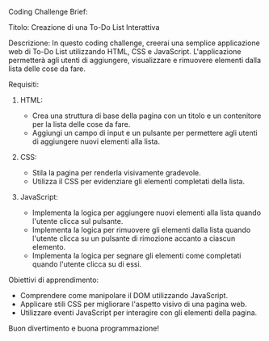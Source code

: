 Coding Challenge Brief:

Titolo: Creazione di una To-Do List Interattiva

Descrizione:
In questo coding challenge, creerai una semplice applicazione web di To-Do List utilizzando HTML, CSS e JavaScript. L'applicazione permetterà agli utenti di aggiungere, visualizzare e rimuovere elementi dalla lista delle cose da fare.

Requisiti:

1. HTML:

   - Crea una struttura di base della pagina con un titolo e un contenitore per la lista delle cose da fare.
   - Aggiungi un campo di input e un pulsante per permettere agli utenti di aggiungere nuovi elementi alla lista.

2. CSS:

   - Stila la pagina per renderla visivamente gradevole.
   - Utilizza il CSS per evidenziare gli elementi completati della lista.

3. JavaScript:
   - Implementa la logica per aggiungere nuovi elementi alla lista quando l'utente clicca sul pulsante.
   - Implementa la logica per rimuovere gli elementi dalla lista quando l'utente clicca su un pulsante di rimozione accanto a ciascun elemento.
   - Implementa la logica per segnare gli elementi come completati quando l'utente clicca su di essi.

Obiettivi di apprendimento:

- Comprendere come manipolare il DOM utilizzando JavaScript.
- Applicare stili CSS per migliorare l'aspetto visivo di una pagina web.
- Utilizzare eventi JavaScript per interagire con gli elementi della pagina.

Buon divertimento e buona programmazione!
